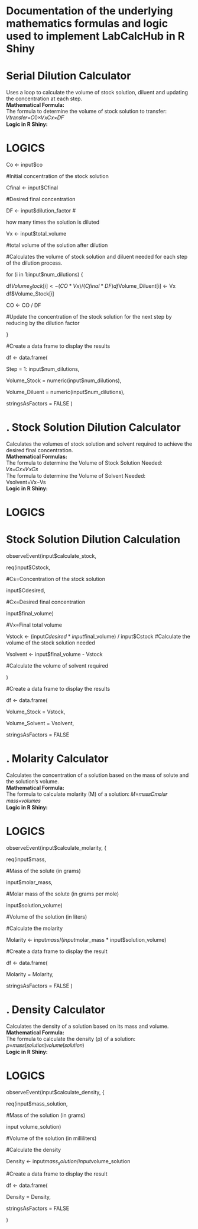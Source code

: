 # **Documentation of the underlying mathematics formulas and logic used to implement LabCalcHub in R Shiny**

# **Serial Dilution Calculator**         
 Uses a loop to calculate the volume of stock solution, diluent and updating the concentration at each step.  
 **Mathematical Formula:**  
The formula to determine the volume of stock solution to transfer: 𝑉𝑡𝑟𝑎𝑛𝑠𝑓𝑒𝑟=𝐶0×𝑉𝑥𝐶𝑥×𝐷𝐹  
 **Logic in R Shiny:**  
# LOGICS 
Co <- input$co

#Initial concentration of the stock solution

Cfinal <- input$Cfinal

#Desired final concentration

DF <- input$dilution_factor #

how many times the solution is diluted

Vx <- input$total_volume

#total volume of the solution after dilution

#Calculates the volume of stock solution and diluent needed for each step of the dilution process.

for (i in 1:input$num_dilutions) {

df$Volume_Stock[i] <- (CO * Vx) / (Cfinal * DF) df$Volume_Diluent[i] <- Vx df$Volume_Stock[i]

CO <- CO / DF

#Update the concentration of the stock solution for the next step by reducing by the dilution factor

}

#Create a data frame to display the results

df <- data.frame(

Step = 1: input$num_dilutions,

Volume_Stock = numeric(input$num_dilutions),

Volume_Diluent = numeric(input$num_dilutions),

stringsAsFactors = FALSE
)



# **. Stock Solution Dilution Calculator**  
 Calculates the volumes of stock solution and solvent required to achieve the desired final concentration.  
 **Mathematical Formulas:**  
The formula to determine the Volume of Stock Solution Needed: 𝑉𝑠=𝐶𝑥×𝑉𝑥𝐶𝑠  
The formula to determine the Volume of Solvent Needed:  
Vsolvent=Vx−Vs  
 **Logic in R Shiny:**  
# LOGICS
# Stock Solution Dilution Calculation

observeEvent(input$calculate_stock,

req(input$Cstock,

#Cs=Concentration of the stock solution

input$Cdesired,

#Cx=Desired final concentration

input$final_volume)

#Vx=Final total volume

Vstock <- (input$Cdesired * input$final_volume) / input$Cstock #Calculate the volume of the stock solution needed

Vsolvent <- input$final_volume - Vstock

#Calculate the volume of solvent required

)

#Create a data frame to display the results

df <- data.frame(

Volume_Stock = Vstock,

Volume_Solvent = Vsolvent,

stringsAsFactors = FALSE



# **. Molarity Calculator**  
 Calculates the concentration of a solution based on the mass of solute and the solution’s volume.  
 **Mathematical Formula:**  
The formula to calculate molarity (M) of a solution: 𝑀=𝑚𝑎𝑠𝑠𝐶𝑚𝑜𝑙𝑎𝑟 𝑚𝑎𝑠𝑠×𝑣𝑜𝑙𝑢𝑚𝑒𝑠  
 **Logic in R Shiny:**  

# LOGICS
observeEvent(input$calculate_molarity, {

req(input$mass,

#Mass of the solute (in grams)

input$molar_mass,

#Molar mass of the solute (in grams per mole)

input$solution_volume)

#Volume of the solution (in liters)

#Calculate the molarity

Molarity <- input$mass / (input$molar_mass * input$solution_volume)

#Create a data frame to display the result

df <- data.frame(

Molarity = Molarity,

stringsAsFactors = FALSE
)
# **. Density Calculator**  
 Calculates the density of a solution based on its mass and volume.  
 **Mathematical Formula:**  
The formula to calculate the density (ρ) of a solution: 𝜌=𝑚𝑎𝑠𝑠(𝑠𝑜𝑙𝑢𝑡𝑖𝑜𝑛)𝑣𝑜𝑙𝑢𝑚𝑒(𝑠𝑜𝑙𝑢𝑡𝑖𝑜𝑛)  
**Logic in R Shiny:**

# LOGICS

observeEvent(input$calculate_density, {

req(input$mass_solution,

#Mass of the solution (in grams)

input volume_solution)

#Volume of the solution (in milliliters)

#Calculate the density

Density <- input$mass_solution / input$volume_solution

#Create a data frame to display the result

df <- data.frame(

Density = Density,

stringsAsFactors = FALSE

)

